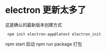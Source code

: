 # electron 更新太多了

这是确认的最新版本创建方式

```
 npm init electron-app@latest electron_init
```

npm start 启动
npm run package 打包